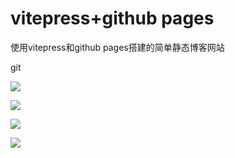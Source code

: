 # vitepress+github pages

使用vitepress和github pages搭建的简单静态博客网站



git

![](https://yangyang666.oss-cn-chengdu.aliyuncs.com/typoraImages/4cfb68822116a3a1afa8871b690605c6.jpg)



![](https://yangyang666.oss-cn-chengdu.aliyuncs.com/typoraImages/871047.png)

![](https://yangyang666.oss-cn-chengdu.aliyuncs.com/typoraImages/1094664.jpg)

![](https://yangyang666.oss-cn-chengdu.aliyuncs.com/images/%E6%8A%A5%E7%BA%B8%E5%A2%99%E5%8F%AF%E7%88%B1%E5%A5%B3%E5%AD%A9%E8%90%A8%E5%8B%92%E8%8A%AC%E5%A6%AE4K%E5%A3%81%E7%BA%B83840_2400_%E5%BD%BC%E5%B2%B8%E5%9B%BE%E7%BD%91.jpg)

